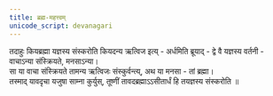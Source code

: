 ```yaml
---
title: ब्रह्म-महत्त्वम्
unicode_script: devanagari
---
```


तदाहुः कियब्रह्मा यज्ञस्य संस्करोति कियदन्य ऋत्विज इत्य् - अर्धमिति ब्रूयाद् - 
द्वे वै यज्ञस्य वर्तनी - वाचाऽन्या संस्क्रियते, मनसाऽन्या।  
सा या वाचा संस्क्रियते तामन्य ऋत्विजः संस्कुर्वन्त्य्, अथ या मनसा - तां ब्रह्मा।  
तस्माद् यावदृचा यजुषा साम्ना कुर्युस्, तूष्णीं तावदब्रह्माऽऽसीतार्धं हि तयज्ञस्य संस्करोति ॥ 
